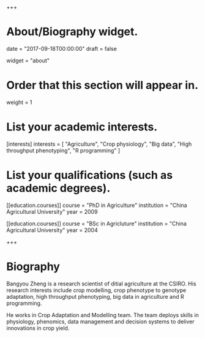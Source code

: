 +++
# About/Biography widget.

date = "2017-09-18T00:00:00"
draft = false

widget = "about"

# Order that this section will appear in.
weight = 1

# List your academic interests.
[interests]
  interests = [
        "Agriculture",
        "Crop physiology",
        "Big data",
        "High throughput phenotyping",
        "R programming"
  ]

# List your qualifications (such as academic degrees).
[[education.courses]]
  course = "PhD in Agriculture"
  institution = "China Agricultural University"
  year = 2009

[[education.courses]]
  course = "BSc in Agricluture"
  institution = "China Agricultural University"
  year = 2004
 
+++

# Biography

Bangyou Zheng is a research scientist of ditial agriculture at the CSIRO. His research interests include crop modelling, crop phenotype to genotype adaptation, high throughput phenotyping, big data in agriculture and R programming. 


He works in Crop Adaptation and Modelling team. The team deploys skills in physiology, phenomics, data management and decision systems to deliver innovations in crop yield.
